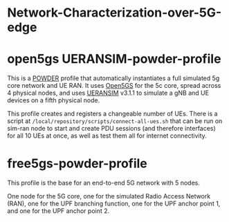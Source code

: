 # Network-Characterization-over-5G-edge

# open5gs UERANSIM-powder-profile

This is a [POWDER](https://powderwireless.net/) profile that automatically instantiates a full simulated 5g core network and UE RAN. It uses [Open5GS](https://github.com/open5gs/open5gs) for the 5c core, spread across 4 physical nodes, and uses [UERANSIM](https://github.com/aligungr/UERANSIM) v3.1.1 to simulate a gNB and UE devices on a fifth physical node.

This profile creates and registers a changeable number of UEs. There is a script at `/local/repository/scripts/connect-all-ues.sh` that can be run on sim-ran node to start and create PDU sessions (and therefore interfaces) for all 10 UEs at once, as well as test them all for internet connectivity.

# free5gs-powder-profile
This profile is the base for an end-to-end 5G network with 5 nodes.

One node for the 5G core, one for the simulated Radio Access Network (RAN), one for the UPF branching function, one for the UPF anchor point 1, and one for the UPF anchor point 2.
